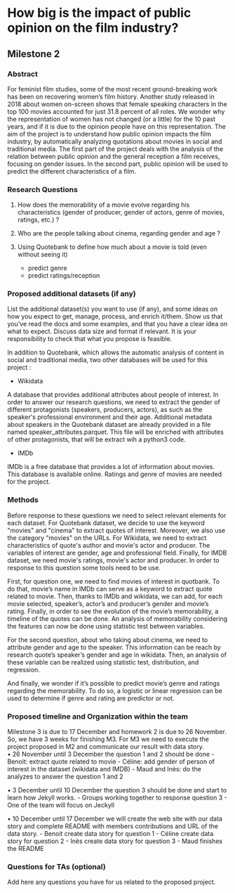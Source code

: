 # How big is the impact of public opinion on the film industry?
## Milestone 2



### Abstract 

For feminist film studies, some of the most recent ground-breaking work has been on recovering women’s film history. Another study released in 2018 about women on-screen shows that female speaking characters in the top 100 movies accounted for just 31.8 percent of all roles. We wonder why the representation of women has not changed (or a little) for the 10 past years, and if it is due to the opinion people have on this representation. The aim of the project is to understand how public opinion impacts the film industry, by automatically analyzing quotations about movies in social and traditional media. The first part of the project deals with the analysis of the relation between public opinion and the general reception a film receives, focusing on gender issues. In the second part, public opinion will be used to predict the different characteristics of a film.


### Research Questions
1. How does the memorability of a movie evolve regarding his characteristics (gender of producer, gender of actors, genre of movies, ratings, etc.) ? 

2. Who are the people talking about cinema, regarding gender and age ?

3. Using Quotebank to define how much about a movie is told (even without seeing it)
    - predict genre
    - predict ratings/reception

### Proposed additional datasets (if any)
List the additional dataset(s) you want to use (if any), and some ideas on how you expect to get, manage, process, and enrich it/them. Show us that you’ve read the docs and some examples, and that you have a clear idea on what to expect. Discuss data size and format if relevant. It is your responsibility to check that what you propose is feasible.

In addition to Quotebank, which allows the automatic analysis of content in social and traditional media, two other databases will be used for this project :

- Wikidata 

A database that provides additional attributes about people of interest. In order to answer our research questions, we need to extract the gender of different protagonists (speakers, producers, actors), as such as the speaker's professional environment and their age. Additional metadata about speakers in the Quotebank dataset are already provided in a file named speaker_attributes.parquet. This file will be enriched with attributes of other protagonists, that will be extract wih a python3 code.

- IMDb 

IMDb is a free database that provides a lot of information about movies. This database is available online. Ratings and genre of movies are needed for the project. 


### Methods
Before response to these questions we need to select relevant elements for each dataset. For Quotebank dataset, we decide to use the keyword "movies" and "cinema" to extract quotes of interest. Moreover, we also use the category "movies" on the URLs. For Wikidata, we need to extract characteristics of quote's author and movie's actor and producer. The variables of interest are gender, age and professional field. Finally, for IMDB dataset, we need movie's ratings, movie's actor and producer.
In order to response to this question some tools need to be use.

First, for question one, we need to find movies of interest in quotbank. To do that, movie’s name in IMDb can serve as a keyword to extract quote related to movie. Then, thanks to IMDb and wikidata, we can add, for each movie selected, speaker’s, actor’s and producer’s gender and movie’s rating. Finally, in order to see the evolution of the movie’s memorability, a timeline of the quotes can be done. An analysis of memorability considering the features can now be done using statistic test between variables. 

For the second question, about who taking about cinema, we need to attribute gender and age to the speaker. This information can be reach by research quote’s speaker’s gender and age in wikidata.  Then, an analysis of these variable can be realized using statistic test, distribution, and regression. 

And finally, we wonder if it’s possible to predict movie’s genre and ratings regarding the memorability. To do so, a logistic or linear regression can be used to determine if genre and rating are predictor or not. 


### Proposed timeline and Organization within the team

Milestone 3 is due to 17 December and homework 2 is due to 26 November. So, we have 3 weeks for finishing M3. For M3 we need to execute the project proposed in M2 and communicate our result with data story.  
•	26 November until 3 December the question 1 and 2 should be done
    - Benoit: extract quote related to movie
    - Céline: add gender of person of interest in the dataset (wikidata and IMDB)
    - Maud and Inès: do the analyzes to answer the question 1 and 2 

•	3 December until 10 December the question 3 should be done and start to learn how Jekyll works.
    - Groups working together to response question 3 
    - One of the team will focus on Jeckyll

•	10 December until 17 December we will create the web site with our data story and complete README with members contributions and URL of the data story. 
    - Benoit create data story for question 1
    - Céline create data story for question 2
    - Inès create data story for question 3
    - Maud finishes the README
    


### Questions for TAs (optional)
Add here any questions you have for us related to the proposed project.
